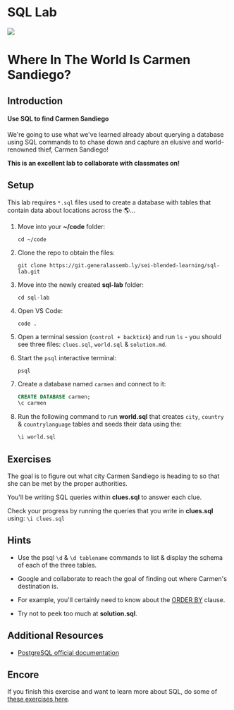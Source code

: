 # SQL Lab

<img src="https://i.imgur.com/OGKTx2f.jpg">

# Where In The World Is Carmen Sandiego?

## Introduction

#### Use SQL to find Carmen Sandiego

We're going to use what we've learned already about querying a database using SQL commands to to chase down and capture an elusive and world-renowned thief, Carmen Sandiego!

**This is an excellent lab to collaborate with classmates on!**

## Setup

This lab requires `*.sql` files used to create a database with tables that contain data about locations across the 🌎...

1. Move into your **~/code** folder:
    ```
    cd ~/code
    ```
2. Clone the repo to obtain the files:
    ```
    git clone https://git.generalassemb.ly/sei-blended-learning/sql-lab.git
    ```
3. Move into the newly created **sql-lab** folder:
    ```
    cd sql-lab
    ```
4. Open VS Code:
    ```
    code .
    ```
5. Open a terminal session (`control + backtick`) and run `ls` - you should see three files: `clues.sql`, `world.sql` & `solution.md`.

6. Start the `psql` interactive terminal:
    ```
    psql
    ```
7. Create a database named `carmen` and connect to it:
    ```sql
    CREATE DATABASE carmen;
    \c carmen
    ```
8. Run the following command to run **world.sql** that creates `city`, `country` & `countrylanguage` tables and seeds their data using the:
    ```sql
    \i world.sql
    ```

## Exercises

The goal is to figure out what city Carmen Sandiego is heading to so that she can be met by the proper authorities.

You'll be writing SQL queries within **clues.sql** to answer each clue.

Check your progress by running the queries that you write in **clues.sql** using:
    ```
    \i clues.sql
    ```

## Hints

- Use the psql `\d` & `\d tablename` commands to list & display the schema of each of the three tables.

- Google and collaborate to reach the goal of finding out where Carmen's destination is.

- For example, you'll certainly need to know about the [ORDER BY](http://www.postgresqltutorial.com/postgresql-order-by/) clause.

- Try not to peek too much at **solution.sql**.

## Additional Resources

- [PostgreSQL official documentation](http://www.postgresql.org/docs/)

## Encore 

If you finish this exercise and want to learn more about SQL, do some of [these exercises here](https://pgexercises.com/).